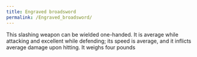 ```yaml
---
title: Engraved broadsword
permalink: /Engraved_broadsword/
---
```


This slashing weapon can be wielded one-handed. It is average while
attacking and excellent while defending; its speed is average, and it
inflicts average damage upon hitting. It weighs four pounds